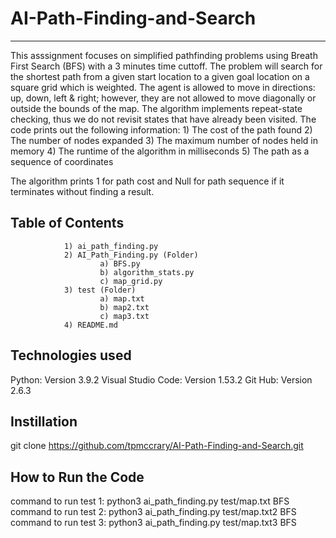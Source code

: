 # AI-Path-Finding-and-Search

***

This asssignment focuses on simplified pathfinding problems using Breath First Search (BFS) with a 3 minutes time cuttoff. The problem will search for the shortest path from a given start location to a given goal location on a square grid which is weighted. The agent is allowed to move in directions: up, down, left & right; however, they are not allowed to move diagonally or outside the bounds of the map. The algorithm implements repeat-state checking, thus we do not revisit states that have already been visited.  The code prints out the following information:
                1)	The cost of the path found
                2)	The number of nodes expanded 
                3)	The maximum number of nodes held in memory
                4)	The runtime of the algorithm in milliseconds
                5)	The path as a sequence of coordinates 

The algorithm prints 1 for path cost and Null for path sequence if it terminates without finding a result.

## Table of Contents
                1) ai_path_finding.py 
                2) AI_Path_Finding.py (Folder)
                        a) BFS.py
                        b) algorithm_stats.py
                        c) map_grid.py
                3) test (Folder)
                        a) map.txt
                        b) map2.txt
                        c) map3.txt
                4) README.md

## Technologies used 
Python: Version 3.9.2
Visual Studio Code: Version 1.53.2
Git Hub: Version 2.6.3

## Instillation 
git clone https://github.com/tpmccrary/AI-Path-Finding-and-Search.git

## How to Run the Code
command to run test 1: python3 ai_path_finding.py test/map.txt BFS
command to run test 2: python3 ai_path_finding.py test/map.txt2 BFS
command to run test 3: python3 ai_path_finding.py test/map.txt3 BFS

